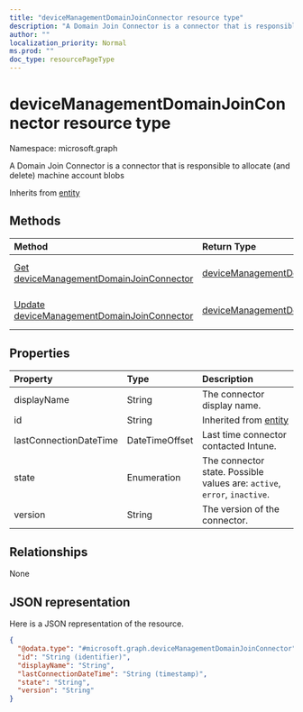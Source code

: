 ```yaml
---
title: "deviceManagementDomainJoinConnector resource type"
description: "A Domain Join Connector is a connector that is responsible to allocate (and delete) machine account blobs"
author: ""
localization_priority: Normal
ms.prod: ""
doc_type: resourcePageType
---
```


# deviceManagementDomainJoinConnector resource type


Namespace: microsoft.graph

A Domain Join Connector is a connector that is responsible to allocate (and delete) machine account blobs


Inherits from [entity](../resources/entity.md)

## Methods
|Method|Return Type|Description|
|:---|:---|:---|
|[Get deviceManagementDomainJoinConnector](../api/devicemanagementdomainjoinconnector-get.md)|[deviceManagementDomainJoinConnector](../resources/devicemanagementdomainjoinconnector.md)|Read properties and relationships of the [deviceManagementDomainJoinConnector](../resources/devicemanagementdomainjoinconnector.md) object.|
|[Update deviceManagementDomainJoinConnector](../api/devicemanagementdomainjoinconnector-update.md)|[deviceManagementDomainJoinConnector](../resources/devicemanagementdomainjoinconnector.md)|Update the properties of a [deviceManagementDomainJoinConnector](../resources/devicemanagementdomainjoinconnector.md) object.|

## Properties
|Property|Type|Description|
|:---|:---|:---|
|displayName|String|The connector display name.|
|id|String| Inherited from [entity](../resources/entity.md)|
|lastConnectionDateTime|DateTimeOffset|Last time connector contacted Intune.|
|state|Enumeration|The connector state. Possible values are: `active`, `error`, `inactive`.|
|version|String|The version of the connector.|

## Relationships
None

## JSON representation
Here is a JSON representation of the resource.
<!-- {
  "blockType": "resource",
  "keyProperty": "id",
  "@odata.type": "microsoft.graph.deviceManagementDomainJoinConnector",
  "baseType": "microsoft.graph.entity",
  "openType": false
}
-->
``` json
{
  "@odata.type": "#microsoft.graph.deviceManagementDomainJoinConnector",
  "id": "String (identifier)",
  "displayName": "String",
  "lastConnectionDateTime": "String (timestamp)",
  "state": "String",
  "version": "String"
}
```

